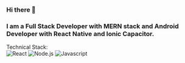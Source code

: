 ### Hi there 👋

<!--
**harshu1611/harshu1611** is a ✨ _special_ ✨ repository because its `README.md` (this file) appears on your GitHub profile.

Here are some ideas to get you started:

- 🔭 I’m currently working on ...

- 🌱 I’m currently learning ...
- 👯 I’m looking to collaborate on ...
- 🤔 I’m looking for help with ...
- 💬 Ask me about ...
- 📫 How to reach me: ...
- 😄 Pronouns: ...
- ⚡ Fun fact: ...
-->
### I am a Full Stack Developer with MERN stack and Android Developer with React Native and Ionic Capacitor.

Technical Stack:
<br>
![React](https://img.shields.io/badge/React.js-blue?style=for-the-badge&logo=react&logoColor=#61DAFB)
![Node.js](https://img.shields.io/badge/Node.js-white?style=for-the-badge&logo=nodedotjs&logoColor=#339933)
![Javascript](https://img.shields.io/badge/Node.js-black?style=for-the-badge&logo=javascript&logoColor=#F7DF1E)
